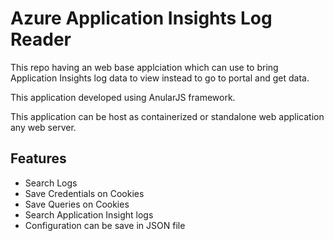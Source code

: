 # Azure Application Insights Log Reader

This repo having an web base applciation which can use to bring Application Insights log data to view instead to go to portal and get data.

This application developed using AnularJS framework. 

This application can be host as containerized or standalone web application any web server.

## Features

- Search Logs 
- Save Credentials on Cookies
- Save Queries on Cookies
- Search Application Insight logs 
- Configuration can be save in JSON file





